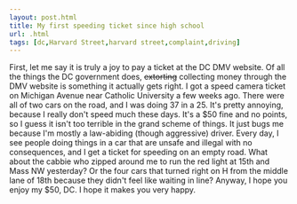 ```yaml
---
layout: post.html
title: My first speeding ticket since high school
url: .html
tags: [dc,Harvard Street,harvard street,complaint,driving]
---
```

First, let me say it is truly a joy to pay a ticket at the DC DMV website. Of all the things the DC government does, <del>extorting</del> collecting money through the DMV website is something it actually gets right. I got a speed camera ticket on Michigan Avenue near Catholic University a few weeks ago. There were all of two cars on the road, and I was doing 37 in a 25. It's pretty annoying, because I really don't speed much these days. It's a $50 fine and no points, so I guess it isn't too terrible in the grand scheme of things. It just bugs me because I'm mostly a law-abiding (though aggressive) driver. Every day, I see people doing things in a car that are unsafe and illegal with no consequences, and I get a ticket for speeding on an empty road. What about the cabbie who zipped around me to run the red light at 15th and Mass NW yesterday? Or the four cars that turned right on H from the middle lane of 18th because they didn't feel like waiting in line? Anyway, I hope you enjoy my $50, DC. I hope it makes you very happy. 
